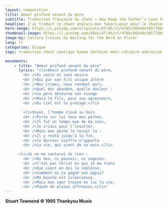 ```yaml
---
layout: composition
title: Amour profond venant du père
subtitle: Traduction française du chant « How Deep the Father’s Love for Us »
headline: J’ai traduit ce chant anglais—mon favori—pour pour le chanter à notre mariage.
hero-image: https://i.pinimg.com/originals/4f/8b/c5/4f8bc56b44e305778b9c913e27da2b66.jpg
thumbnail-image: https://i.pinimg.com/564x/4f/8b/c5/4f8bc56b44e305778b9c913e27da2b66.jpg
image-by: Calvary Crosses by Waiting for the Word on Flickr
lang: fr
categories: blogue
tags: traduction chant cantique hymne Chrétien mots calvaire adoration poème

movements:
    - title: "Amour profond venant du père"
      lyrics: "<li>Amour profond venant du père,
		<br />Si vaste et sans mesure
		<br />Qui par son fils unique altère
		<br />Nos crimes, nous rendant purs.
		<br />Quel dur abandon, quelle douleur :
		<br />Le père détourne son visage
		<br />Mais le fils, pour ses agresseurs,
		<br />Du ciel est le présage.</li>
					
		<li>Voyez, l’homme cloué au bois
		<br />Porte sur lui tous mes péchés.
		<br />Il fut un temps que de ma voix,
		<br />Je criais pour l’insulter.
		<br />Mais mon péché le tenait la :
		<br />Il y resta jusqu’à la fin.
		<br />Ce dernier souffle m’apporta
		<br />La vie, qui vient de sa main.</li>

      <li>Je ne me vanterai de rien :
		<br />Ni don, ni pouvoir, ni sagesse.
		<br />C’est par Christ en qui je me tiens
		<br />Que vient en moi la noblesse.
		<br />Comment ai-je gagné son appui?
		<br />Ma bouche est silencieuse.
		<br />Mais mon cœur trouve en lui la vie,
		<br />Payée de plaies affreuses.</li>"
---
```

**Stuart Townend © 1995 Thankyou Music**